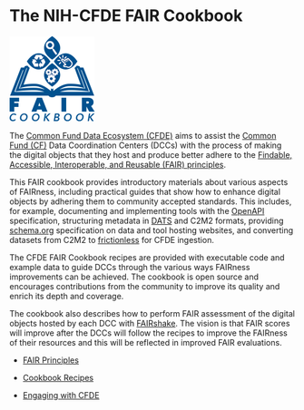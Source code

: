 # The NIH-CFDE FAIR Cookbook

![CFDE FAIR Cookbook](content/images/logo/CFDE-FAIR-new-logo-option1-nih-blue-w150.png)

The [Common Fund Data Ecosystem (CFDE)](https://nih-cfde.org) aims to assist the [Common Fund (CF)](https://commonfund.nih.gov/) Data Coordination Centers (DCCs) with the process of making the digital objects that they host and produce better adhere to the [Findable, Accessible, Interoperable, and Reusable (FAIR) principles](https://www.nature.com/articles/sdata201618).

This FAIR cookbook provides introductory materials about various aspects of FAIRness, including practical guides that show how to enhance digital objects by adhering them to community accepted standards. This includes, for example, documenting and implementing tools with the [OpenAPI](https://swagger.io/docs/specification/about/) specification, structuring metadata in [DATS](https://www.nature.com/articles/sdata201759) and C2M2 formats, providing [schema.org](https://schema.org/) specification on data and tool hosting websites, and converting datasets from C2M2 to [frictionless](https://frictionlessdata.io/specs/table-schema/) for CFDE ingestion.

The CFDE FAIR Cookbook recipes are provided with executable code and example data to guide DCCs through the various ways FAIRness improvements can be achieved. The cookbook is open source and encourages contributions from the community to improve its quality and enrich its depth and coverage.  

The cookbook also describes how to perform FAIR assessment of the digital objects hosted by each DCC with [FAIRshake](https://fairshake.cloud/). The vision is that FAIR scores will improve after the DCCs will follow the recipes to improve the FAIRness of their resources and this will be reflected in improved FAIR evaluations.

* [FAIR Principles](./content/Introduction/fair-principles.md)

* [Cookbook Recipes](./content/recipes/recipes-overview.md)

* [Engaging with CFDE](./content/Introduction/cfde.md)
